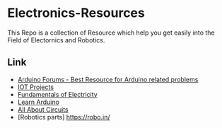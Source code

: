 # Electronics-Resources

This Repo is a collection of Resource which help you get easily into the Field of Electornics and Robotics.

## Link
- [Arduino Forums - Best Resource for Arduino related problems](https://forum.arduino.cc/)
- [IOT Projects](https://nevonprojects.com/iot-projects/)
- [Fundamentals of Electricity](http://electronicstheory.com/COURSES/ELECTRONICS/e101-1.htm)
- [Learn Arduino](https://www.geeksforgeeks.org/what-is-arduino/)
- [All About Circuits](https://www.allaboutcircuits.com/textbook/)
- [Robotics parts] https://robo.in/
